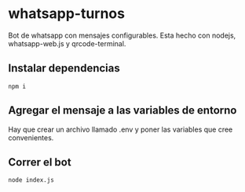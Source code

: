 # whatsapp-turnos
Bot de whatsapp con mensajes configurables. Esta hecho con nodejs, whatsapp-web.js y qrcode-terminal.

## Instalar dependencias
```
npm i
```

## Agregar el mensaje a las variables de entorno
Hay que crear un archivo llamado .env y poner las variables que cree convenientes.

## Correr el bot
```
node index.js
```
